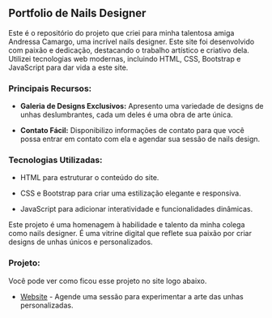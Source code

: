 ## Portfolio de Nails Designer

Este é o repositório do projeto que criei para minha talentosa amiga Andressa Camargo, uma incrível nails designer. Este site foi desenvolvido com paixão e dedicação, destacando o trabalho artístico e criativo dela. Utilizei tecnologias web modernas, incluindo HTML, CSS, Bootstrap e JavaScript para dar vida a este site.

### Principais Recursos:

- **Galeria de Designs Exclusivos:** Apresento uma variedade de designs de unhas deslumbrantes, cada um deles é uma obra de arte única.

- **Contato Fácil:** Disponibilizo informações de contato para que você possa entrar em contato com ela e agendar sua sessão de nails design.

### Tecnologias Utilizadas:

- HTML para estruturar o conteúdo do site.

- CSS e Bootstrap para criar uma estilização elegante e responsiva.

- JavaScript para adicionar interatividade e funcionalidades dinâmicas.

Este projeto é uma homenagem à habilidade e talento da minha colega como nails designer. É uma vitrine digital que reflete sua paixão por criar designs de unhas únicos e personalizados.

### Projeto:

Você pode ver como ficou esse projeto no site logo abaixo. 

- [Website](https://vercel.com/andbalbino/andressa-camargo-nails-designer) - Agende uma sessão para experimentar a arte das unhas personalizadas.
  

